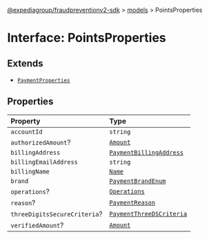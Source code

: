 [@expediagroup/fraudpreventionv2-sdk](../../index.md) > [models](../index.md) > PointsProperties

# Interface: PointsProperties

## Extends

-   [`PaymentProperties`](interface.PaymentProperties.md)

## Properties

| Property                     | Type                                                                   |
| :--------------------------- | :--------------------------------------------------------------------- |
| `accountId`                  | `string`                                                               |
| `authorizedAmount`?          | [`Amount`](../classes/class.Amount.md)                                 |
| `billingAddress`             | [`PaymentBillingAddress`](../classes/class.PaymentBillingAddress.md)   |
| `billingEmailAddress`        | `string`                                                               |
| `billingName`                | [`Name`](../classes/class.Name.md)                                     |
| `brand`                      | [`PaymentBrandEnum`](../type-aliases/type-alias.PaymentBrandEnum.md)   |
| `operations`?                | [`Operations`](../classes/class.Operations.md)                         |
| `reason`?                    | [`PaymentReason`](../type-aliases/type-alias.PaymentReason.md)         |
| `threeDigitsSecureCriteria`? | [`PaymentThreeDSCriteria`](../classes/class.PaymentThreeDSCriteria.md) |
| `verifiedAmount`?            | [`Amount`](../classes/class.Amount.md)                                 |
